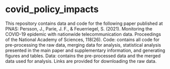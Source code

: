 # covid_policy_impacts
This repository contains data and code for the following paper published at PNAS:  Persson, J., Parie, J. F., &amp; Feuerriegel, S. (2021). Monitoring the COVID-19 epidemic with nationwide telecommunication data. Proceedings of the National Academy of Sciences, 118(26).  Code: contains all code for pre-processing the raw data, merging data for analysis, statistical analysis presented in the main paper and supplementary information, and generating figures and tables. Data: contains the pre-processed data and the merged data used for analysis. Links are provided for downloading the raw data.
